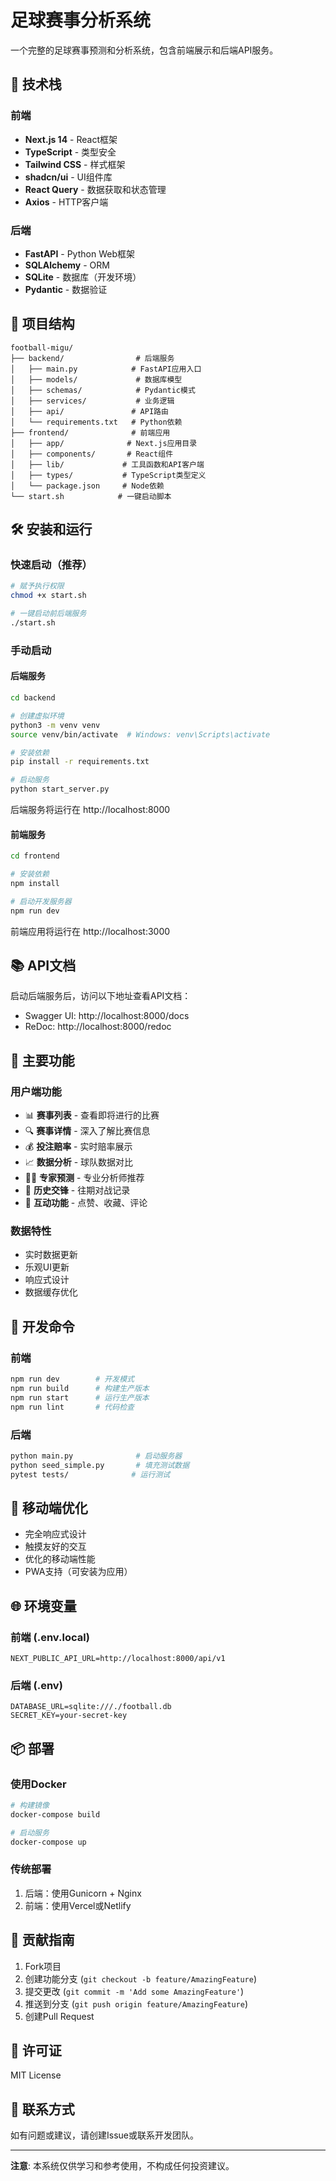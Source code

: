 # 足球赛事分析系统

一个完整的足球赛事预测和分析系统，包含前端展示和后端API服务。

## 🚀 技术栈

### 前端
- **Next.js 14** - React框架
- **TypeScript** - 类型安全
- **Tailwind CSS** - 样式框架
- **shadcn/ui** - UI组件库
- **React Query** - 数据获取和状态管理
- **Axios** - HTTP客户端

### 后端
- **FastAPI** - Python Web框架
- **SQLAlchemy** - ORM
- **SQLite** - 数据库（开发环境）
- **Pydantic** - 数据验证

## 📁 项目结构

```
football-migu/
├── backend/                # 后端服务
│   ├── main.py            # FastAPI应用入口
│   ├── models/             # 数据库模型
│   ├── schemas/            # Pydantic模式
│   ├── services/           # 业务逻辑
│   ├── api/               # API路由
│   └── requirements.txt   # Python依赖
├── frontend/              # 前端应用
│   ├── app/              # Next.js应用目录
│   ├── components/       # React组件
│   ├── lib/             # 工具函数和API客户端
│   ├── types/           # TypeScript类型定义
│   └── package.json     # Node依赖
└── start.sh            # 一键启动脚本
```

## 🛠️ 安装和运行

### 快速启动（推荐）

```bash
# 赋予执行权限
chmod +x start.sh

# 一键启动前后端服务
./start.sh
```

### 手动启动

#### 后端服务

```bash
cd backend

# 创建虚拟环境
python3 -m venv venv
source venv/bin/activate  # Windows: venv\Scripts\activate

# 安装依赖
pip install -r requirements.txt

# 启动服务
python start_server.py
```

后端服务将运行在 http://localhost:8000

#### 前端服务

```bash
cd frontend

# 安装依赖
npm install

# 启动开发服务器
npm run dev
```

前端应用将运行在 http://localhost:3000

## 📚 API文档

启动后端服务后，访问以下地址查看API文档：
- Swagger UI: http://localhost:8000/docs
- ReDoc: http://localhost:8000/redoc

## 🎯 主要功能

### 用户端功能
- 📊 **赛事列表** - 查看即将进行的比赛
- 🔍 **赛事详情** - 深入了解比赛信息
- 💰 **投注赔率** - 实时赔率展示
- 📈 **数据分析** - 球队数据对比
- 👨‍💼 **专家预测** - 专业分析师推荐
- 📜 **历史交锋** - 往期对战记录
- 💬 **互动功能** - 点赞、收藏、评论

### 数据特性
- 实时数据更新
- 乐观UI更新
- 响应式设计
- 数据缓存优化

## 🔧 开发命令

### 前端
```bash
npm run dev        # 开发模式
npm run build      # 构建生产版本
npm run start      # 运行生产版本
npm run lint       # 代码检查
```

### 后端
```bash
python main.py              # 启动服务器
python seed_simple.py       # 填充测试数据
pytest tests/              # 运行测试
```

## 📱 移动端优化

- 完全响应式设计
- 触摸友好的交互
- 优化的移动端性能
- PWA支持（可安装为应用）

## 🌐 环境变量

### 前端 (.env.local)
```
NEXT_PUBLIC_API_URL=http://localhost:8000/api/v1
```

### 后端 (.env)
```
DATABASE_URL=sqlite:///./football.db
SECRET_KEY=your-secret-key
```

## 📦 部署

### 使用Docker

```bash
# 构建镜像
docker-compose build

# 启动服务
docker-compose up
```

### 传统部署

1. 后端：使用Gunicorn + Nginx
2. 前端：使用Vercel或Netlify

## 🤝 贡献指南

1. Fork项目
2. 创建功能分支 (`git checkout -b feature/AmazingFeature`)
3. 提交更改 (`git commit -m 'Add some AmazingFeature'`)
4. 推送到分支 (`git push origin feature/AmazingFeature`)
5. 创建Pull Request

## 📄 许可证

MIT License

## 👥 联系方式

如有问题或建议，请创建Issue或联系开发团队。

---

**注意**: 本系统仅供学习和参考使用，不构成任何投资建议。